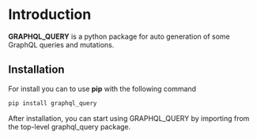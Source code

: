 # Introduction

**GRAPHQL_QUERY** is a python package for auto generation of some GraphQL queries and mutations.

## Installation

For install you can to use **pip** with the following command

```bash
pip install graphql_query
```

After installation, you can start using GRAPHQL_QUERY by importing from the top-level graphql_query package.
